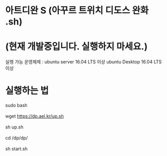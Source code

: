 # 아트디완 S (아꾸르 트위치 디도스 완화 .sh) 
# (현재 개발중입니다. 실행하지 마세요.) <br>
실행 가능 운영체제 : ubuntu server 16.04 LTS 이상 ubuntu Desktop 16.04 LTS 이상 <br>
# 실행하는 법 <br>
sudo bash  <br><br>
wget https://dp.ael.kr/up.sh <br><br>
sh up.sh <br><br>
cd /dp/dp/ <br><br>
sh start.sh <br><br>
